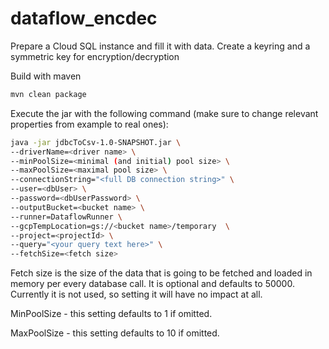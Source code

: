 # dataflow_encdec

Prepare a Cloud SQL instance and fill it with data.
Create a keyring and a symmetric key for encryption/decryption

Build with maven
```bash
mvn clean package
```
Execute the jar with the following command (make sure to change relevant properties from example to real ones):
```bash
java -jar jdbcToCsv-1.0-SNAPSHOT.jar \
--driverName=<driver name> \
--minPoolSize=<minimal (and initial) pool size> \
--maxPoolSize=<maximal pool size> \
--connectionString="<full DB connection string>" \
--user=<dbUser> \
--password=<dbUserPassword> \
--outputBucket=<bucket name> \
--runner=DataflowRunner \
--gcpTempLocation=gs://<bucket name>/temporary  \
--project=<projectId> \
--query="<your query text here>" \
--fetchSize=<fetch size>
```

Fetch size is the size of the data that is going to be fetched and loaded in memory per every database call. It is
 optional and defaults to 50000. Currently it is not used, so setting it will have no impact at all.

MinPoolSize - this setting defaults to 1 if omitted.

MaxPoolSize - this setting defaults to 10 if omitted.
